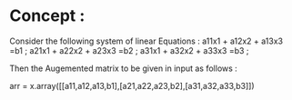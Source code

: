 # Concept :

Consider the following system of linear Equations :
a11x1 + a12x2 + a13x3 =b1 ;
a21x1 + a22x2 + a23x3 =b2 ;
a31x1 + a32x2 + a33x3 =b3 ;

Then the Augemented matrix to be given in input as follows :

arr = x.array([[a11,a12,a13,b1],[a21,a22,a23,b2],[a31,a32,a33,b3]])


